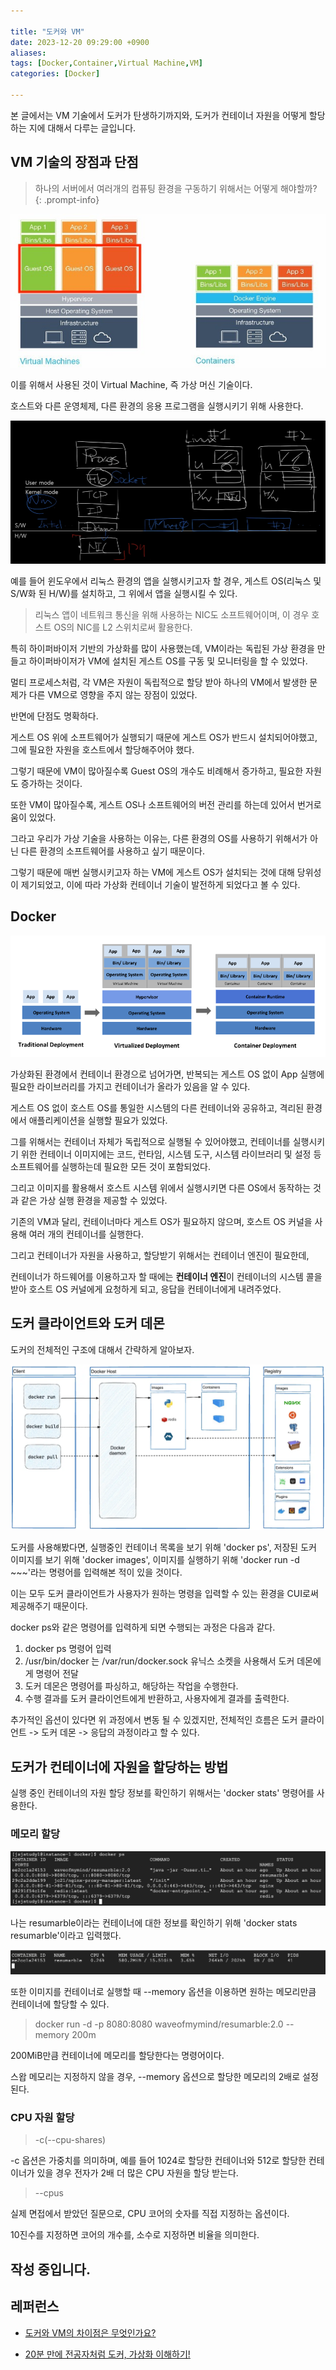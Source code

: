```yaml
---

title: "도커와 VM"
date: 2023-12-20 09:29:00 +0900
aliases: 
tags: [Docker,Container,Virtual Machine,VM]
categories: [Docker]

---
```


본 글에서는 VM 기술에서 도커가 탄생하기까지와, 도커가 컨테이너 자원을 어떻게 할당하는 지에 대해서 다루는 글입니다.

## **VM 기술의 장점과 단점**

> 하나의 서버에서 여러개의 컴퓨팅 환경을 구동하기 위해서는 어떻게 해야할까?
{: .prompt-info}

![hypervisor](/assets/img/2023-12-20-docker-and-vm/hypervisor.webp)

이를 위해서 사용된 것이 Virtual Machine, 즉 가상 머신 기술이다.

호스트와 다른 운영체제, 다른 환경의 응용 프로그램을 실행시키기 위해 사용한다.

![vm architecture](/assets/img/2023-12-20-docker-and-vm/vm-architecture.webp)

예를 들어 윈도우에서 리눅스 환경의 앱을 실행시키고자 할 경우, 게스트 OS(리눅스 및 S/W화 된 H/W)를 설치하고, 그 위에서 앱을 실행시킬 수 있다.

> 리눅스 앱이 네트워크 통신을 위해 사용하는 NIC도 소프트웨어이며, 이 경우 호스트 OS의 NIC를 L2 스위치로써 활용한다.

특히 하이퍼바이저 기반의 가상화를 많이 사용했는데, VM이라는 독립된 가상 환경을 만들고 하이퍼바이저가 VM에 설치된 게스트 OS를 구동 및 모니터링을 할 수 있었다.

멀티 프로세스처럼, 각 VM은 자원이 독립적으로 할당 받아 하나의 VM에서 발생한 문제가 다른 VM으로 영향을 주지 않는 장점이 있었다.

반면에 단점도 명확하다.

게스트 OS 위에 소프트웨어가 실행되기 때문에 게스트 OS가 반드시 설치되어야했고, 그에 필요한 자원을 호스트에서 할당해주어야 했다.

그렇기 때문에 VM이 많아질수록 Guest OS의 개수도 비례해서 증가하고, 필요한 자원도 증가하는 것이다.

또한 VM이 많아질수록, 게스트 OS나 소프트웨어의 버전 관리를 하는데 있어서 번거로움이 있었다.

그라고 우리가 가상 기술을 사용하는 이유는, 다른 환경의 OS를 사용하기 위해서가 아닌 다른 환경의 소프트웨어를 사용하고 싶기 때문이다.

그렇기 때문에 매번 실행시키고자 하는 VM에 게스트 OS가 설치되는 것에 대해 당위성이 제기되었고, 이에 따라 가상화 컨테이너 기술이 발전하게 되었다고 볼 수 있다.

## **Docker**

![container architecture](/assets/img/2023-12-20-docker-and-vm/container.webp)

가상화된 환경에서 컨테이너 환경으로 넘어가면, 반복되는 게스트 OS 없이 App 실행에 필요한 라이브러리를 가지고 컨테이너가 올라가 있음을 알 수 있다.

게스트 OS 없이 호스트 OS를 통일한 시스템의 다른 컨테이너와 공유하고, 격리된 환경에서 애플리케이션을 실행할 필요가 있었다.

그를 위해서는 컨테이너 자체가 독립적으로 실행될 수 있어야했고, 컨테이너를 실행시키기 위한 컨테이너 이미지에는 코드, 런타임, 시스템 도구, 시스템 라이브러리 및 설정 등 소프트웨어를 실행하는데 필요한 모든 것이 포함되었다.

그리고 이미지를 활용해서 호스트 시스템 위에서 실행시키면 다른 OS에서 동작하는 것과 같은 가상 실행 환경을 제공할 수 있었다.

기존의 VM과 달리, 컨테이너마다 게스트 OS가 필요하지 않으며, 호스트 OS 커널을 사용해 여러 개의 컨테이너를 실행한다.

그리고 컨테이너가 자원을 사용하고, 할당받기 위해서는 컨테이너 엔진이 필요한데,

컨테이너가 하드웨어를 이용하고자 할 때에는 **컨테이너 엔진**이 컨테이너의 시스템 콜을 받아 호스트 OS 커널에게 요청하게 되고, 응답을 컨테이너에게 내려주었다.

## 도커 클라이언트와 도커 데몬

도커의 전체적인 구조에 대해서 간략하게 알아보자.

![docker architecture](/assets/img/2023-12-20-docker-and-vm/docker-architecture.webp)

도커를 사용해봤다면, 실행중인 컨테이너 목록을 보기 위해 'docker ps', 저장된 도커 이미지를 보기 위해 'docker images', 이미지를 실행하기 위해 'docker run -d ~~~'라는 명령어를 입력해본 적이 있을 것이다.

이는 모두 도커 클라이언트가 사용자가 원하는 명령을 입력할 수 있는 환경을 CUI로써 제공해주기 때문이다.

docker ps와 같은 명령어를 입력하게 되면 수행되는 과정은 다음과 같다.

1. docker ps 명령어 입력
2. /usr/bin/docker 는 /var/run/docker.sock 유닉스 소켓을 사용해서 도커 데몬에게 명령어 전달
3. 도커 데몬은 명령어를 파싱하고, 해당하는 작업을 수행한다.
4. 수행 결과를 도커 클라이언트에게 반환하고, 사용자에게 결과를 출력한다.

추가적인 옵션이 있다면 위 과정에서 변동 될 수 있겠지만, 전체적인 흐름은 도커 클라이언트 -> 도커 데몬 -> 응답의 과정이라고 할 수 있다.

## 도커가 컨테이너에 자원을 할당하는 방법

실행 중인 컨테이너의 자원 할당 정보를 확인하기 위해서는 'docker stats' 명령어를 사용한다.

### **메모리 할당**

![docker ps](/assets/img/2023-12-20-docker-and-vm/docker-ps.webp)

나는 resumarble이라는 컨테이너에 대한 정보를 확인하기 위해 'docker stats resumarble'이라고 입력했다.

![docker stats](/assets/img/2023-12-20-docker-and-vm/docker-stats.webp)

또한 이미지를 컨테이너로 실행할 때 --memory 옵션을 이용하면 원하는 메모리만큼 컨테이너에 할당할 수 있다.

> docker run -d -p 8080:8080 waveofmymind/resumarble:2.0 --memory 200m

200MiB만큼 컨테이너에 메모리를 할당한다는 명령어이다.

스왑 메모리는 지정하지 않을 경우, --memory 옵션으로 할당한 메모리의 2배로 설정된다.

### **CPU 자원 할당**

> -c(--cpu-shares)

-c 옵션은 가중치를 의미하며, 예를 들어 1024로 할당한 컨테이너와 512로 할당한 컨테이너가 있을 경우 전자가 2배 더 많은 CPU 자원을 할당 받는다.

> --cpus

실제 면접에서 받았던 질문으로, CPU 코어의 숫자를 직접 지정하는 옵션이다.

10진수를 지정하면 코어의 개수를, 소수로 지정하면 비율을 의미한다.

## 작성 중입니다.







## 레퍼런스

- [도커와 VM의 차이점은 무엇인가요?](https://aws.amazon.com/ko/compare/the-difference-between-docker-vm/)

- [20분 만에 전공자처럼 도커, 가상화 이해하기!](https://youtu.be/zh0OMXg2Kog?si=z3xVnF56e8ByktG7)



